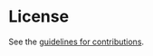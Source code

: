 # License

See the
[guidelines for contributions](https://github.com/henkbirkholz/draft-zhang-i2nsf-info-model-monitoring/blob/master/CONTRIBUTING.md).
